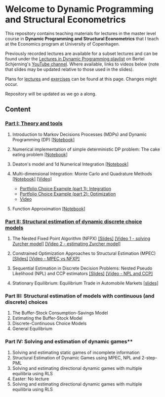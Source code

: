 # Welcome to Dynamic Programming and Structural Econometrics

This repository contains teaching materials for lectures in the master level course in **Dynamic Programming and Structural Econometrics** that I teach at the Economics program at University of Copenhagen. 

Previously recorded lectures are available for a subset lectures and can be found under the [Lectures in Dynamic Programming playlist](https://www.youtube.com/watch?v=SbVIgzWt8So&list=PLzkJu0O0lYnEpJNYJ4Ent_qckS0OKkYYg) on Bertel Schjerning's [YouTube channel](https://www.youtube.com/user/BSchjerning). Where available, links to videos below (note that slides may be updated relative to those used in the slides).




Plans for [lectures](https://github.com/bschjerning/dp_ucph/blob/main/lecture_plan.md) and [exercises](https://github.com/bschjerning/dp_ucph/blob/main/Exercise_plan.md) can be found at this page. Changes might occur.  

Repository will be updated as we go a along.

## Content
### [Part I: Theory and tools](https://github.com/bschjerning/dp_ucph/tree/main/1_theory_tools)                                                   

1. Introduction to Markov Decisions Processes (MDPs) and Dynamic Programming (DP) [[Notebook]](https://github.com/bschjerning/dp_ucph/blob/main/1_theory_tools/01_dp_intro.ipynb)
1. Numerical implementation of simple deterministic DP problem: The cake eating problem [[Notebook]](https://github.com/bschjerning/dp_ucph/blob/main/1_theory_tools/02_cake_eating_example.ipynb) 
1. Deaton's model and 1d Numerical Integration [[Notebook]](https://github.com/bschjerning/dp_ucph/blob/main/1_theory_tools/03_deaton_1d_integration.ipynb)

1. Multi-dimensional Integration: Monte Carlo and Quadrature Methods [[Notebook]](https://github.com/bschjerning/dp_ucph/blob/main/1_theory_tools/04_multi_d_integration.ipynb) [[Video]](https://youtu.be/lyAXNsUG02g)
    - [Portfolio Choice Example (part 1): Integration](https://github.com/bschjerning/dp_ucph/blob/main/1_theory_tools/04a_portfolio_integration.ipynb)
    - [Portfolio Choice Example (part 2): Optimization](https://github.com/bschjerning/dp_ucph/blob/main/1_theory_tools/04b_portfolio_optimal.ipynb)
    - [Video](https://www.youtube.com/watch?v=VDvIyrMAKac)


1.  Function Approximation [[Notebook]](https://github.com/bschjerning/dp_ucph/blob/main/1_theory_tools/05_interpolation.ipynb)


### [Part II: Structural estimation of dynamic discrete choice models](https://github.com/bschjerning/dp_ucph/tree/main/2_dynamic_discrete_choice)                 

1. The Nested Fixed Point Algorithm (NFPX) [[Slides]](https://github.com/bschjerning/dp_ucph/blob/main/2_dynamic_discrete_choice/1_nfxp.pdf)
[[Video 1 - solving Zurcher model]](https://youtu.be/JfFCZhBYgGw) [[Video 2 - estimating Zurcher model]](https://youtu.be/YpCptgY9vzw)                                            
1. Constrained Optimization Approaches to Structural Estimation (MPEC) [[Slides]](https://github.com/bschjerning/dp_ucph/blob/main/2_dynamic_discrete_choice/2_mpec.pdf)
[[Video - MPEC vs NFXP]](https://youtu.be/1uuSTLbXyd8)

1. Sequential Estimation in Discrete Decision Problems: Nested Pseudo Likelihood (NPL) and CCP estimators [[Slides]](https://github.com/bschjerning/dp_ucph/blob/main/2_dynamic_discrete_choice/3_npl.pdf)
[[Video - NPL and CCP]](https://youtu.be/KqQaWuHvYkg)                    

1. Stationary Equilibrium: Equilibrium Trade in Automobile Markets [[slides]](https://github.com/bschjerning/dp_ucph/blob/main/2_dynamic_discrete_choice/4_eqbtrade.pdf)            

### Part III: Structural estimation of models with continuous (and discrete) choices

1. The Buffer-Stock Consumption-Savings Model
1. Estimating the Buffer-Stock Model          
1. Discrete-Continuous Choice Models          
1. General Equilibrium                        

### Part IV: Solving and estimation of dynamic games**				

1. Solving and estimating static games of incomplete information                          
1. Structural Estimation of Dynamic Games using MPEC, NPL and 2-step-PML                  
1. Solving  and estimating directional dynamic games with multiple equilibria using RLS  
1. Easter: No lecture                                                                     
1. Solving  and estimating directional dynamic games with multiple equilibria using RLS   






